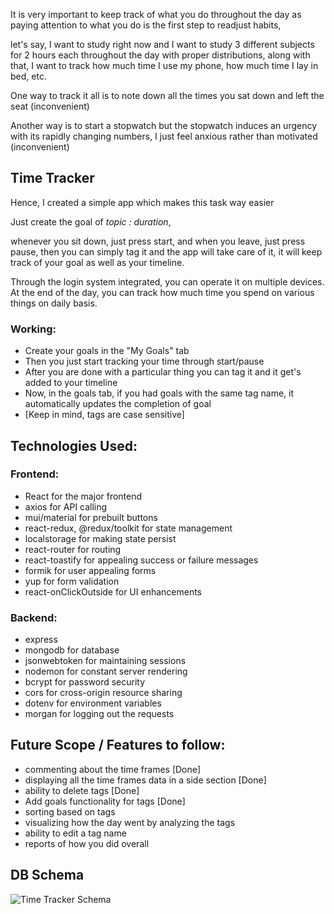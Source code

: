 It is very important to keep track of what you do throughout the day as paying attention to what you do is the first step to readjust habits,

let's say, I want to study right now and I want to study 3 different subjects for 2 hours each throughout the day with proper distributions,
along with that, I want to track how much time I use my phone, how much time I lay in bed, etc.

One way to track it all is to note down all the times you sat down and left the seat (inconvenient)

Another way is to start a stopwatch but the stopwatch induces an urgency with its rapidly changing numbers, I just feel anxious rather than motivated (inconvenient)

## Time Tracker



Hence, I created a simple app which makes this task way easier

Just create the goal of *topic : duration*,

whenever you sit down, just press start, and when you leave, just press pause, then you can simply tag it and the app will take care of it, it will keep track of your goal as well as your timeline.

Through the login system integrated, you can operate it on multiple devices. At the end of the day, you can track how much time you spend on various things on daily basis.

### Working:
- Create your goals in the "My Goals" tab
- Then you just start tracking your time through start/pause
- After you are done with a particular thing you can tag it and it get's added to your timeline
- Now, in the goals tab, if you had goals with the same tag name, it automatically updates the completion of goal
- [Keep in mind, tags are case sensitive]

## Technologies Used:

### Frontend:
- React for the major frontend
- axios for API calling
- mui/material for prebuilt buttons
- react-redux, @redux/toolkit for state management
- localstorage for making state persist
- react-router for routing
- react-toastify for appealing success or failure messages
- formik for user appealing forms
- yup for form validation
- react-onClickOutside for UI enhancements

### Backend:
- express
- mongodb for database
- jsonwebtoken for maintaining sessions
- nodemon for constant server rendering
- bcrypt for password security
- cors for cross-origin resource sharing
- dotenv for environment variables
- morgan for logging out the requests

## Future Scope / Features to follow:
- commenting about the time frames [Done]
- displaying all the time frames data in a side section [Done]
- ability to delete tags [Done]
- Add goals functionality for tags [Done]
- sorting based on tags
- visualizing how the day went by analyzing the tags
- ability to edit a tag name
- reports of how you did overall

## DB Schema
![Time Tracker Schema](https://github.com/Sahil-Chhabra-09/Time-Tracker/assets/122990320/812075dd-269e-445d-a23a-675fcc67fc2f)
